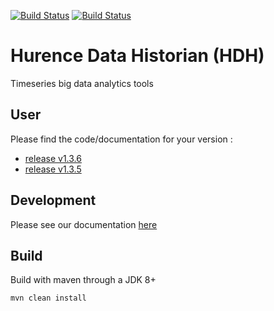 
[![Build Status](https://github.com/Hurence/historian/workflows/integration%20tests/badge.svg)](https://github.com/Hurence/historian/actions)
[![Build Status](https://github.com/Hurence/historian/workflows/build/badge.svg)](https://github.com/Hurence/historian/actions)

# Hurence Data Historian (HDH)

Timeseries big data analytics tools



## User

Please find the code/documentation for your version :

* [release v1.3.6](https://github.com/Hurence/historian/tree/v1.3.6)
* [release v1.3.5](https://github.com/Hurence/historian/tree/v1.3.5)

## Development

Please see our documentation [here](DEVELOPMENT.md)

## Build
Build with maven through a JDK 8+

    mvn clean install













